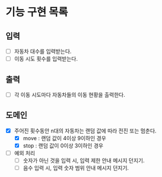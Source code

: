 # 기능 구현 목록

## 입력
- [ ] 자동차 대수를 입력받는다.
- [ ] 이동 시도 횟수를 입력받는다.

## 출력
- [ ] 각 이동 시도마다 자동차들의 이동 현황을 출력한다.

## 도메인
- [x] 주어진 횟수동안 n대의 자동차는 랜덤 값에 따라 전진 또는 멈춘다.
  - [x] move : 랜덤 값이 4이상 9이하인 경우
  - [x] stop : 랜덤 값이 0이상 3이하인 경우
- [ ] 예외 처리
  - [ ] 숫자가 아닌 것을 입력 시, 입력 제한 안내 메시지 던지기.
  - [ ] 음수 입력 시, 입력 숫자 범위 안내 메시지 던지기.
